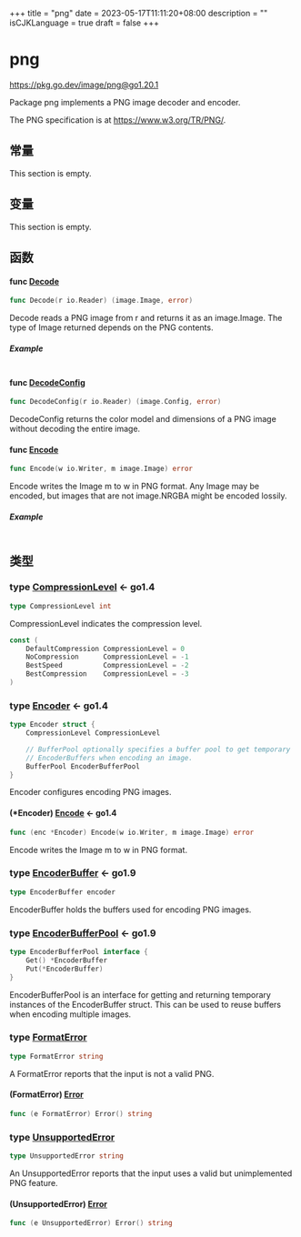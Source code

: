 +++
title = "png"
date = 2023-05-17T11:11:20+08:00
description = ""
isCJKLanguage = true
draft = false
+++
# png

https://pkg.go.dev/image/png@go1.20.1



Package png implements a PNG image decoder and encoder.

The PNG specification is at https://www.w3.org/TR/PNG/.








## 常量 

This section is empty.

## 变量

This section is empty.

## 函数

#### func [Decode](https://cs.opensource.google/go/go/+/go1.20.1:src/image/png/reader.go;l=976) 

``` go linenums="1"
func Decode(r io.Reader) (image.Image, error)
```

Decode reads a PNG image from r and returns it as an image.Image. The type of Image returned depends on the PNG contents.

##### Example
``` go linenums="1"
```

#### func [DecodeConfig](https://cs.opensource.google/go/go/+/go1.20.1:src/image/png/reader.go;l=1000) 

``` go linenums="1"
func DecodeConfig(r io.Reader) (image.Config, error)
```

DecodeConfig returns the color model and dimensions of a PNG image without decoding the entire image.

#### func [Encode](https://cs.opensource.google/go/go/+/go1.20.1:src/image/png/writer.go;l=590) 

``` go linenums="1"
func Encode(w io.Writer, m image.Image) error
```

Encode writes the Image m to w in PNG format. Any Image may be encoded, but images that are not image.NRGBA might be encoded lossily.

##### Example
``` go linenums="1"
```

## 类型

### type [CompressionLevel](https://cs.opensource.google/go/go/+/go1.20.1:src/image/png/writer.go;l=55)  <- go1.4

``` go linenums="1"
type CompressionLevel int
```

CompressionLevel indicates the compression level.

``` go linenums="1"
const (
	DefaultCompression CompressionLevel = 0
	NoCompression      CompressionLevel = -1
	BestSpeed          CompressionLevel = -2
	BestCompression    CompressionLevel = -3
)
```

### type [Encoder](https://cs.opensource.google/go/go/+/go1.20.1:src/image/png/writer.go;l=19)  <- go1.4

``` go linenums="1"
type Encoder struct {
	CompressionLevel CompressionLevel

	// BufferPool optionally specifies a buffer pool to get temporary
	// EncoderBuffers when encoding an image.
	BufferPool EncoderBufferPool
}
```

Encoder configures encoding PNG images.

#### (*Encoder) [Encode](https://cs.opensource.google/go/go/+/go1.20.1:src/image/png/writer.go;l=596)  <- go1.4

``` go linenums="1"
func (enc *Encoder) Encode(w io.Writer, m image.Image) error
```

Encode writes the Image m to w in PNG format.

### type [EncoderBuffer](https://cs.opensource.google/go/go/+/go1.20.1:src/image/png/writer.go;l=36)  <- go1.9

``` go linenums="1"
type EncoderBuffer encoder
```

EncoderBuffer holds the buffers used for encoding PNG images.

### type [EncoderBufferPool](https://cs.opensource.google/go/go/+/go1.20.1:src/image/png/writer.go;l=30)  <- go1.9

``` go linenums="1"
type EncoderBufferPool interface {
	Get() *EncoderBuffer
	Put(*EncoderBuffer)
}
```

EncoderBufferPool is an interface for getting and returning temporary instances of the EncoderBuffer struct. This can be used to reuse buffers when encoding multiple images.

### type [FormatError](https://cs.opensource.google/go/go/+/go1.20.1:src/image/png/reader.go;l=128) 

``` go linenums="1"
type FormatError string
```

A FormatError reports that the input is not a valid PNG.

#### (FormatError) [Error](https://cs.opensource.google/go/go/+/go1.20.1:src/image/png/reader.go;l=130) 

``` go linenums="1"
func (e FormatError) Error() string
```

### type [UnsupportedError](https://cs.opensource.google/go/go/+/go1.20.1:src/image/png/reader.go;l=135) 

``` go linenums="1"
type UnsupportedError string
```

An UnsupportedError reports that the input uses a valid but unimplemented PNG feature.

#### (UnsupportedError) [Error](https://cs.opensource.google/go/go/+/go1.20.1:src/image/png/reader.go;l=137) 

``` go linenums="1"
func (e UnsupportedError) Error() string
```